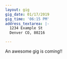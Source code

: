 ```yaml
---
layout: gig
gig_date: 01/17/2019
gig_time: '06:15 PM'
address_textarea: |-
  1234 Example St
  Denver CO, 80216

---
```

<p>An awesome gig is coming!!</p>
